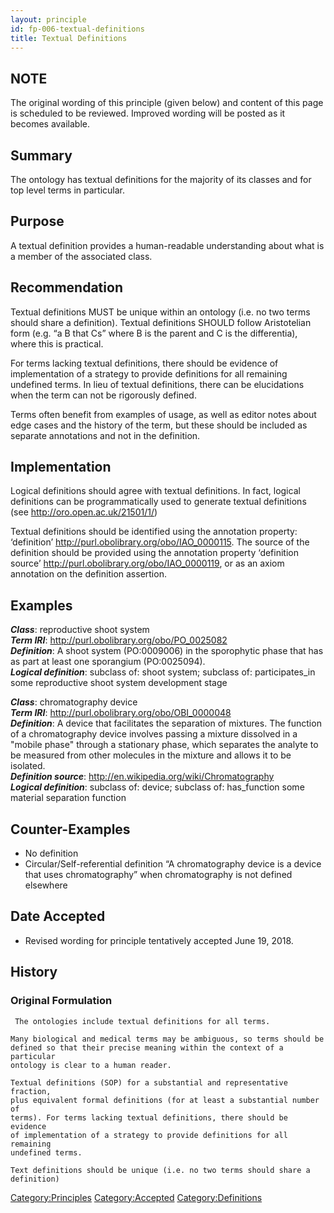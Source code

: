 ```yaml
---
layout: principle
id: fp-006-textual-definitions
title: Textual Definitions
---
```


NOTE
-------

The original wording of this principle (given below) and content of this page is scheduled to be reviewed. Improved wording will be posted as it becomes available.

Summary
-------

The ontology has textual definitions for the majority of its classes and for top level terms in particular.

Purpose
-------

A textual definition provides a human-readable understanding about what is a member of the associated class.

Recommendation
--------------

Textual definitions MUST be unique within an ontology (i.e. no two terms should share a definition). Textual definitions SHOULD follow Aristotelian form (e.g. “a B that Cs” where B is the parent and C is the differentia), where this is practical.

For terms lacking textual definitions, there should be evidence of implementation of a strategy to provide definitions for all remaining undefined terms. In lieu of textual definitions, there can be elucidations when the term can not be rigorously defined.

Terms often benefit from examples of usage, as well as editor notes about edge cases and the history of the term, but these should be included as separate annotations and not in the definition.

Implementation
--------------

Logical definitions should agree with textual definitions. In fact, logical definitions can be programmatically used to generate textual definitions (see http://oro.open.ac.uk/21501/1/)

Textual definitions should be identified using the annotation property: ‘definition’ http://purl.obolibrary.org/obo/IAO_0000115. The source of the definition should be provided using the annotation property ‘definition source’ http://purl.obolibrary.org/obo/IAO_0000119, or as an axiom annotation on the definition assertion.

Examples
--------

<i><b>Class</b></i>: reproductive shoot system
<br>  <i><b>Term IRI</b></i>: http://purl.obolibrary.org/obo/PO_0025082
<br>  <i><b>Definition</b></i>: A shoot system (PO:0009006) in the sporophytic phase that has as part at least one sporangium (PO:0025094).
<br>  <i><b>Logical definition</b></i>: subclass of: shoot system; subclass of: participates_in some reproductive shoot system development stage

<i><b>Class</b></i>: chromatography device
<br>  <i><b>Term IRI</b></i>: http://purl.obolibrary.org/obo/OBI_0000048
<br>  <i><b>Definition</b></i>: A device that facilitates the separation of mixtures. The function of a chromatography device involves passing a mixture dissolved in a "mobile phase" through a stationary phase, which separates the analyte to be measured from other molecules in the mixture and allows it to be isolated.
<br>  <i><b>Definition source</b></i>: http://en.wikipedia.org/wiki/Chromatography
<br>  <i><b>Logical definition</b></i>: subclass of: device; subclass of: has_function some material separation function

Counter-Examples
----------------

-   No definition
-   Circular/Self-referential definition
    “A chromatography device is a device that uses chromatography” when chromatography is not defined elsewhere

Date Accepted
-------------

-   Revised wording for principle tentatively accepted June 19, 2018.


History
-------

### Original Formulation

```
 The ontologies include textual definitions for all terms.

Many biological and medical terms may be ambiguous, so terms should be
defined so that their precise meaning within the context of a particular
ontology is clear to a human reader.

Textual definitions (SOP) for a substantial and representative fraction,
plus equivalent formal definitions (for at least a substantial number of
terms). For terms lacking textual definitions, there should be evidence
of implementation of a strategy to provide definitions for all remaining
undefined terms.

Text definitions should be unique (i.e. no two terms should share a
definition)
```


<Category:Principles> <Category:Accepted> <Category:Definitions>
